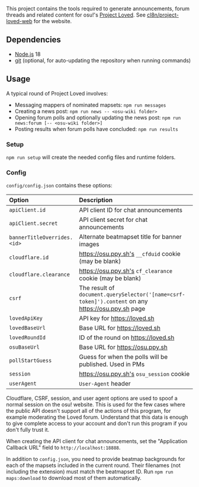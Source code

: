 This project contains the tools required to generate announcements, forum threads and related content for osu!'s [Project Loved](https://osu.ppy.sh/wiki/Project_Loved). See [cl8n/project-loved-web](https://github.com/cl8n/project-loved-web) for the website.

## Dependencies

- [Node.js](https://nodejs.org/en/download/) 18
- [git](https://git-scm.com/) (optional, for auto-updating the repository when running commands)

## Usage

A typical round of Project Loved involves:

- Messaging mappers of nominated mapsets: `npm run messages`
- Creating a news post: `npm run news -- <osu-wiki folder>`
- Opening forum polls and optionally updating the news post: `npm run news:forum [-- <osu-wiki folder>]`
- Posting results when forum polls have concluded: `npm run results`

### Setup

`npm run setup` will create the needed config files and runtime folders.

### Config

`config/config.json` contains these options:

| Option | Description |
| :-- | :-- |
| `apiClient.id` | API client ID for chat announcements |
| `apiClient.secret` | API client secret for chat announcements |
| `bannerTitleOverrides.<id>` | Alternate beatmapset title for banner images |
| `cloudflare.id` | https://osu.ppy.sh's `__cfduid` cookie (may be blank) |
| `cloudflare.clearance` | https://osu.ppy.sh's `cf_clearance` cookie (may be blank) |
| `csrf` | The result of `document.querySelector('[name=csrf-token]').content` on any https://osu.ppy.sh page |
| `lovedApiKey` | API key for https://loved.sh |
| `lovedBaseUrl` | Base URL for https://loved.sh |
| `lovedRoundId` | ID of the round on https://loved.sh |
| `osuBaseUrl` | Base URL for https://osu.ppy.sh |
| `pollStartGuess` | Guess for when the polls will be published. Used in PMs |
| `session` | https://osu.ppy.sh's `osu_session` cookie |
| `userAgent` | `User-Agent` header |

Cloudflare, CSRF, session, and user agent options are used to spoof a normal session on the osu! website. This is used for the few cases where the public API doesn't support all of the actions of this program, for example moderating the Loved forum. Understand that this data is enough to give complete access to your account and don't run this program if you don't fully trust it.

When creating the API client for chat announcements, set the "Application Callback URL" field to `http://localhost:18888`.

In addition to `config.json`, you need to provide beatmap backgrounds for each of the mapsets included in the current round. Their filenames (not including the extension) must match the beatmapset ID. Run `npm run maps:download` to download most of them automatically.
